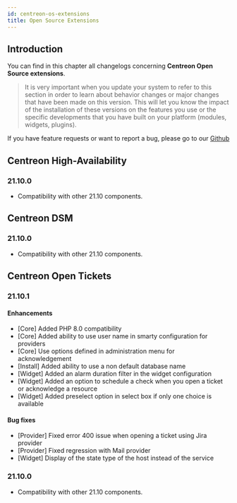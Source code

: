 ```yaml
---
id: centreon-os-extensions
title: Open Source Extensions
---
```


## Introduction

You can find in this chapter all changelogs concerning **Centreon Open Source extensions**.

> It is very important when you update your system to refer to this section in order to learn about behavior changes or
> major changes that have been made on this version. This will let you know the impact of the installation of these
> versions on the features you use or the specific developments that you have built on your platform (modules,
> widgets, plugins).

If you have feature requests or want to report a bug, please go to our
[Github](https://github.com/centreon/centreon/issues/new/choose)

## Centreon High-Availability

### 21.10.0

- Compatibility with other 21.10 components.

## Centreon DSM

### 21.10.0

- Compatibility with other 21.10 components.

## Centreon Open Tickets

### 21.10.1

#### Enhancements

- [Core] Added PHP 8.0 compatibility
- [Core] Added ability to use user name in smarty configuration for providers
- [Core] Use options defined in administration menu for acknowledgement
- [Install] Added ability to use a non default database name
- [Widget] Added an alarm duration filter in the widget configuration
- [Widget] Added an option to schedule a check when you open a ticket or acknowledge a resource
- [Widget] Added preselect option in select box if only one choice is available

#### Bug fixes

- [Provider] Fixed error 400 issue when opening a ticket using Jira provider
- [Provider] Fixed regression with Mail provider
- [Widget] Display of the state type of the host instead of the service

### 21.10.0

- Compatibility with other 21.10 components.
